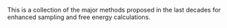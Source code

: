 This is a collection of the major methods proposed in the last decades for enhanced sampling and free energy calculations.
